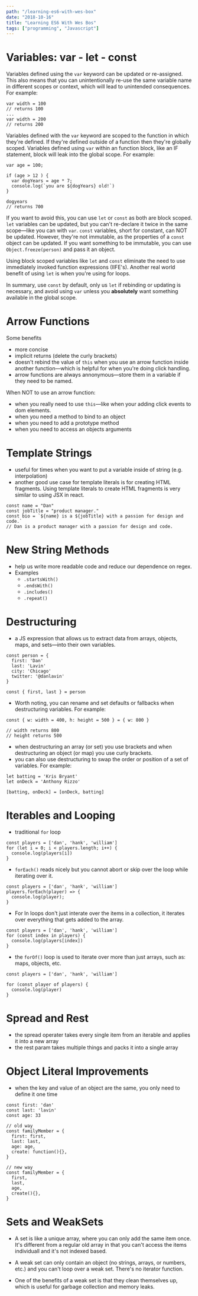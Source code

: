 ```yaml
---
path: "/learning-es6-with-wes-box"
date: "2018-10-16"
title: "Learning ES6 With Wes Bos"
tags: ["programming", "Javascript"]
---
```


# Variables: var - let - const

Variables defined using the `var` keyword can be updated or re-assigned. This also means that you can unintentionally re-use the same variable name in different scopes or context, which will lead to unintended consequences. For example:

```
var width = 100
// returns 100
...
var width = 200
// returns 200
```

Variables defined with the `var` keyword are scoped to the function in which they're defined. If they're defined outside of a function then they're globally scoped. Variables defined using `var` within an function block, like an IF statement, block will leak into the global scope. For example:

```
var age = 100;

if (age > 12 ) {
  var dogYears = age * 7;
  console.log(`you are ${dogYears} old!`)
}

dogyears
// returns 700
```

If you want to avoid this, you can use `let` or `const` as both are block scoped. `let` variables can be updated, but you can't re-declare it twice in the same scope—like you can with `var`. `const` variables, short for constant, can NOT be updated. However, they're not immutable, as the properties of a `const` object can be updated. If you want something to be immutable, you can use `Object.freeze(person)` and pass it an object.

Using block scoped variables like `let` and `const` eliminate the need to use immediately invoked function expressions (IIFE's). Another real world benefit of using `let` is when you're using for loops.

In summary, use `const` by default, only us `let` if rebinding or updating is necessary, and avoid using `var` unless you __absolutely__ want something available in the global scope.

# Arrow Functions

Some benefits
 - more concise
 - implicit returns (delete the curly brackets)
 - doesn't rebind the value of `this` when you use an arrow function inside another function—which is helpful for when you're doing click handling.
 - arrow functions are always annonymous—store them in a variable if they need to be named.

 When NOT to use an arrow function:
 - when you really need to use `this`—like when your adding click events to dom elements.
 - when you need a method to bind to an object
 - when you need to add a prototype method
 - when you need to access an objects arguments

# Template Strings
- useful for times when you want to put a variable inside of string (e.g. interpolation)
- another good use case for template literals is for creating HTML fragments. Using template literals to create HTML fragments is very similar to using JSX in react.

```
const name = "Dan"
const jobTitle = "product manager."
const bio = `${name} is a ${jobTitle} with a passion for design and code.`
// Dan is a product manager with a passion for design and code.
```

# New String Methods
- help us write more readable code and reduce our dependence on regex.
- Examples
  - `.startsWith()`
  - `.endsWith()`
  - `.includes()`
  - `.repeat()`

# Destructuring
- a JS expression that allows us to extract data from arrays, objects, maps, and sets—into their own variables.

```
const person = {
  first: 'Dan'
  last: 'Lavin'
  city: 'Chicago'
  twitter: '@danlavin'
}

const { first, last } = person
```

- Worth noting, you can rename and set defaults or fallbacks when destructuring variables. For example:

```
const { w: width = 400, h: height = 500 } = { w: 800 }

// width returns 800
// height returns 500
```

- when destructuring an array (or set) you use brackets and when destructuring an object (or map) you use curly brackets.
- you can also use destructuring to swap the order or position of a set of variables. For example:

```
let batting = 'Kris Bryant'
let onDeck = 'Anthony Rizzo'

[batting, onDeck] = [onDeck, batting]
```

# Iterables and Looping

- traditional `for` loop

```
const players = ['dan', 'hank', 'william']
for (let i = 0; i < players.length; i++) {
  console.log(players[i])
}
```

- `forEach()` reads nicely but you cannot abort or skip over the loop while iterating over it.

```
const players = ['dan', 'hank', 'william']
players.forEach(player) => {
  console.log(player);
}
```

- For In loops don't just interate over the items in a collection, it iterates over everything that gets added to the array.

```
const players = ['dan', 'hank', 'william']
for (const index in players) {
  console.log(players[index])
}
```

- the `forOf()` loop is used to iterate over more than just arrays, such as: maps, objects, etc.

```
const players = ['dan', 'hank', 'william']

for (const player of players) {
  console.log(player)
}
```

# Spread and Rest

- the spread operater takes every single item from an iterable and applies it into a new array
- the rest param takes multiple things and packs it into a single array

# Object Literal Improvements

- when the key and value of an object are the same, you only need to define it one time

```
const first: 'dan'
const last: 'lavin'
const age: 33

// old way
const familyMember = {
  first: first,
  last: last,
  age: age,
  create: function(){},
}

// new way
const familyMember = {
  first,
  last,
  age,
  create(){},
}
```

# Sets and WeakSets

- A set is like a unique array, where you can only add the same item once. It's different from a regular old array in that you can't access the items individuall and it's not indexed based.

- A weak set can only contain an object (no strings, arrays, or numbers, etc.) and you can't loop over a weak set. There's no iterator function.

- One of the benefits of a weak set is that they clean themselves up, which is useful for garbage collection and memory leaks.